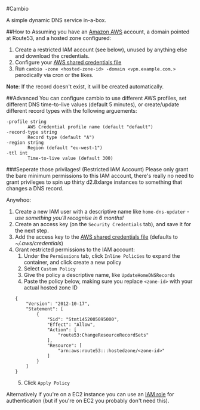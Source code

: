 #Cambio

A simple dynamic DNS service in-a-box.

##How to
Assuming you have an [Amazon AWS](https://aws.amazon.com/) account, a domain pointed at Route53, and a hosted zone configured:

1. Create a restricted IAM account (see below), unused by anything else and download the credentials.
2. Configure your [AWS shared credentials file](https://docs.aws.amazon.com/cli/latest/topic/config-vars.html#the-shared-credentials-file)
3. Run `cambio -zone <hosted-zone-id> -domain <vpn.example.com.>` perodically via cron or the likes.

__Note__: If the record doesn't exist, it will be created automatically.

##Advanced
You can configure cambio to use different AWS profiles, set different DNS time-to-live values (default 5 minutes), or create/update different record types with the following arguements:
```
-profile string
    	AWS Credential profile name (default "default")
-record-type string
    	Record type (default "A")
-region string
    	Region (default "eu-west-1")
-ttl int
    	Time-to-live value (default 300)
```

###Seperate those privilages! (Restricted IAM Account)
Please only grant the bare minimum permissions to this IAM account, there's really no need to grant privileges to spin up thirty d2.8xlarge instances to something that changes a DNS record.

Anywhoo:

1. Create a new IAM user with a descriptive name like `home-dns-updater` - _use something you'll recognise in 6 months!_
2. Create an access key (on the `Security Credentials` tab), and save it for the next step.
3. Add the access key to the [AWS shared credentials file](https://docs.aws.amazon.com/cli/latest/topic/config-vars.html#the-shared-credentials-file) (defaults to _~/.aws/credentials_)
4. Grant restricted permissions to the IAM account:
	1. Under the `Permissions` tab, click `Inline Policies` to expand the container, and click create a new policy
	2. Select `Custom Policy`
	3. Give the policy a descriptive name, like `UpdateHomeDNSRecords`
	4. Paste the policy below, making sure you replace `<zone-id>` with your actual hosted zone ID
	```
	{
	    "Version": "2012-10-17",
	    "Statement": [
	        {
	            "Sid": "Stmt1452005095000",
	            "Effect": "Allow",
	            "Action": [
	                "route53:ChangeResourceRecordSets"
	            ],
	            "Resource": [
	                "arn:aws:route53:::hostedzone/<zone-id>"
	            ]
	        }
	    ]
	}
	```
	5. Click `Apply Policy`


Alternatively if you're on a EC2 instance you can use an [IAM role](https://docs.aws.amazon.com/AWSEC2/latest/UserGuide/iam-roles-for-amazon-ec2.html) for authentication (but if you're on EC2 you probably don't need this).